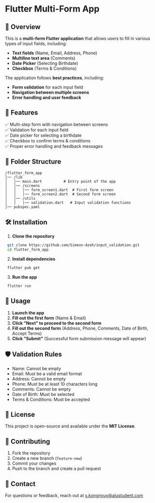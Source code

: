 # Flutter Multi-Form App

## 📌 Overview
This is a **multi-form Flutter application** that allows users to fill in various types of input fields, including:
- **Text fields** (Name, Email, Address, Phone)
- **Multiline text area** (Comments)
- **Date Picker** (Selecting Birthdate)
- **Checkbox** (Terms & Conditions)

The application follows **best practices**, including:
- **Form validation** for each input field
- **Navigation between multiple screens**
- **Error handling and user feedback**

## 🚀 Features
✅ Multi-step form with navigation between screens  
✅ Validation for each input field  
✅ Date picker for selecting a birthdate  
✅ Checkbox to confirm terms & conditions  
✅ Proper error handling and feedback messages  

## 📂 Folder Structure
```
/flutter_form_app
│── /lib
│   │── main.dart          # Entry point of the app
│   │── /screens
│   │   │── form_screen1.dart  # First form screen
│   │   │── form_screen2.dart  # Second form screen
│   │── /utils
│   │   │── validation.dart   # Input validation functions
│── pubspec.yaml
```

## 🛠 Installation
1. **Clone the repository**
```sh
 git clone https://github.com/Simeon-Azeh/input_validation.git
 cd flutter_form_app
```
2. **Install dependencies**
```sh
 flutter pub get
```
3. **Run the app**
```sh
 flutter run
```

## 📖 Usage
1. **Launch the app**
2. **Fill out the first form** (Name & Email)
3. **Click "Next" to proceed to the second form**
4. **Fill out the second form** (Address, Phone, Comments, Date of Birth, Accept Terms)
5. **Click "Submit"** (Successful form submission message will appear)

## 🛡 Validation Rules
- Name: Cannot be empty
- Email: Must be a valid email format
- Address: Cannot be empty
- Phone: Must be at least 10 characters long
- Comments: Cannot be empty
- Date of Birth: Must be selected
- Terms & Conditions: Must be accepted

## 📜 License
This project is open-source and available under the **MIT License**.

## 🤝 Contributing
1. Fork the repository
2. Create a new branch (`feature-new`)
3. Commit your changes
4. Push to the branch and create a pull request

## 💬 Contact
For questions or feedback, reach out at [s.kongnyuy@alustudent.com](mailto:s.kongnyuy@alustudent.com)